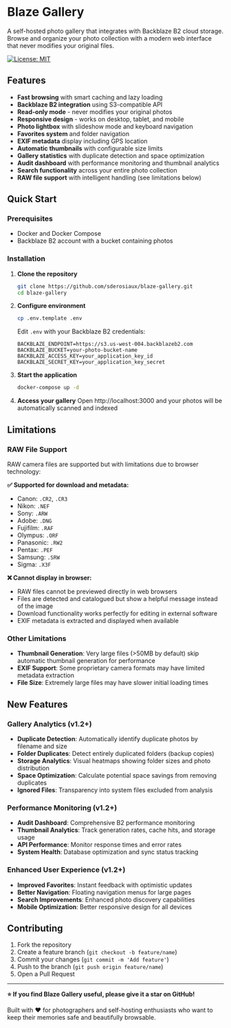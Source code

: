# Blaze Gallery

A self-hosted photo gallery that integrates with Backblaze B2 cloud storage. Browse and organize your photo collection with a modern web interface that never modifies your original files.

[![License: MIT](https://img.shields.io/badge/License-MIT-yellow.svg)](https://opensource.org/licenses/MIT)

## Features

- **Fast browsing** with smart caching and lazy loading
- **Backblaze B2 integration** using S3-compatible API
- **Read-only mode** - never modifies your original photos
- **Responsive design** - works on desktop, tablet, and mobile
- **Photo lightbox** with slideshow mode and keyboard navigation
- **Favorites system** and folder navigation
- **EXIF metadata** display including GPS location
- **Automatic thumbnails** with configurable size limits
- **Gallery statistics** with duplicate detection and space optimization
- **Audit dashboard** with performance monitoring and thumbnail analytics
- **Search functionality** across your entire photo collection
- **RAW file support** with intelligent handling (see limitations below)

## Quick Start

### Prerequisites
- Docker and Docker Compose
- Backblaze B2 account with a bucket containing photos

### Installation

1. **Clone the repository**
   ```bash
   git clone https://github.com/sderosiaux/blaze-gallery.git
   cd blaze-gallery
   ```

2. **Configure environment**
   ```bash
   cp .env.template .env
   ```
   
   Edit `.env` with your Backblaze B2 credentials:
   ```env
   BACKBLAZE_ENDPOINT=https://s3.us-west-004.backblazeb2.com
   BACKBLAZE_BUCKET=your-photo-bucket-name
   BACKBLAZE_ACCESS_KEY=your_application_key_id
   BACKBLAZE_SECRET_KEY=your_application_key_secret
   ```

3. **Start the application**
   ```bash
   docker-compose up -d
   ```

4. **Access your gallery**
   Open http://localhost:3000 and your photos will be automatically scanned and indexed

## Limitations

### RAW File Support
RAW camera files are supported but with limitations due to browser technology:

**✅ Supported for download and metadata:**
- Canon: `.CR2`, `.CR3`
- Nikon: `.NEF`
- Sony: `.ARW`
- Adobe: `.DNG`
- Fujifilm: `.RAF`
- Olympus: `.ORF`
- Panasonic: `.RW2`
- Pentax: `.PEF`
- Samsung: `.SRW`
- Sigma: `.X3F`

**❌ Cannot display in browser:**
- RAW files cannot be previewed directly in web browsers
- Files are detected and catalogued but show a helpful message instead of the image
- Download functionality works perfectly for editing in external software
- EXIF metadata is extracted and displayed when available

### Other Limitations
- **Thumbnail Generation**: Very large files (>50MB by default) skip automatic thumbnail generation for performance
- **EXIF Support**: Some proprietary camera formats may have limited metadata extraction
- **File Size**: Extremely large files may have slower initial loading times

## New Features

### Gallery Analytics (v1.2+)
- **Duplicate Detection**: Automatically identify duplicate photos by filename and size
- **Folder Duplicates**: Detect entirely duplicated folders (backup copies)
- **Storage Analytics**: Visual heatmaps showing folder sizes and photo distribution
- **Space Optimization**: Calculate potential space savings from removing duplicates
- **Ignored Files**: Transparency into system files excluded from analysis

### Performance Monitoring (v1.2+)
- **Audit Dashboard**: Comprehensive B2 performance monitoring
- **Thumbnail Analytics**: Track generation rates, cache hits, and storage usage
- **API Performance**: Monitor response times and error rates
- **System Health**: Database optimization and sync status tracking

### Enhanced User Experience (v1.2+)
- **Improved Favorites**: Instant feedback with optimistic updates
- **Better Navigation**: Floating navigation menus for large pages
- **Search Improvements**: Enhanced photo discovery capabilities
- **Mobile Optimization**: Better responsive design for all devices

## Contributing

1. Fork the repository
2. Create a feature branch (`git checkout -b feature/name`)
3. Commit your changes (`git commit -m 'Add feature'`)
4. Push to the branch (`git push origin feature/name`)
5. Open a Pull Request

---

**⭐ If you find Blaze Gallery useful, please give it a star on GitHub!**

Built with ❤️ for photographers and self-hosting enthusiasts who want to keep their memories safe and beautifully browsable.